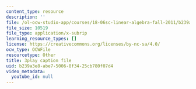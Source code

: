 ```yaml
---
content_type: resource
description: ''
file: /ol-ocw-studio-app/courses/18-06sc-linear-algebra-fall-2011/b239a3e8abe750068f3425cb780f07d4_HEQuN0QELSQ.vtt
file_size: 10519
file_type: application/x-subrip
learning_resource_types: []
license: https://creativecommons.org/licenses/by-nc-sa/4.0/
ocw_type: OCWFile
resourcetype: Other
title: 3play caption file
uid: b239a3e8-abe7-5006-8f34-25cb780f07d4
video_metadata:
  youtube_id: null
---
```

